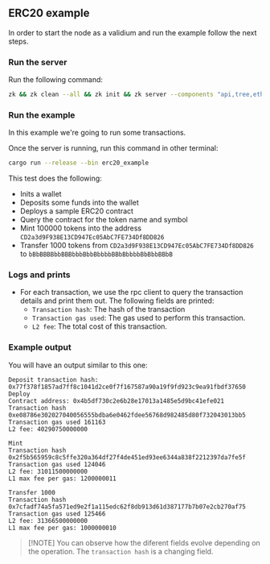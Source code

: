 ## ERC20 example

In order to start the node as a validium and run the example follow the next steps.

### Run the server

Run the following command:

```sh
zk && zk clean --all && zk init && zk server --components "api,tree,eth,state_keeper,housekeeper"
```

### Run the example

In this example we're going to run some transactions.

Once the server is running, run this command in other terminal:

```sh
cargo run --release --bin erc20_example
```

This test does the following:

- Inits a wallet
- Deposits some funds into the wallet
- Deploys a sample ERC20 contract
- Query the contract for the token name and symbol
- Mint 100000 tokens into the address `CD2a3d9F938E13CD947Ec05AbC7FE734Df8DD826`
- Transfer 1000 tokens from `CD2a3d9F938E13CD947Ec05AbC7FE734Df8DD826` to `bBbBBBBbbBBBbbbBbbBbbbbBBbBbbbbBbBbbBBbB`

### Logs and prints

- For each transaction, we use the rpc client to query the transaction details and print them out. The following fields
  are printed:
  - `Transaction hash`: The hash of the transaction
  - `Transaction gas used`: The gas used to perform this transaction.
  - `L2 fee`: The total cost of this transaction.

### Example output

You will have an output similar to this one:

```
Deposit transaction hash: 0x77f378f1857ad7ff8c1041d2ce0f7f167587a90a19f9fd923c9ea91fbdf37650
Deploy
Contract address: 0x4b5df730c2e6b28e17013a1485e5d9bc41efe021
Transaction hash 0xe08786e302027040056555bdba6e0462fdee56768d982485d80f732043013bb5
Transaction gas used 161163
L2 fee: 40290750000000

Mint
Transaction hash 0x2f5b565959c8c5ffe320a364df27f4de451ed93ee6344a838f2212397da7fe5f
Transaction gas used 124046
L2 fee: 31011500000000
L1 max fee per gas: 1200000011

Transfer 1000
Transaction hash 0x7cfadf74a5fa571ed9e2f1a115edc62f8db913d61d387177b7b07e2cb270af75
Transaction gas used 125466
L2 fee: 31366500000000
L1 max fee per gas: 1000000010
```

> [!NOTE] You can observe how the diferent fields evolve depending on the operation. The `transaction hash` is a
> changing field.
